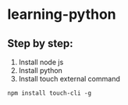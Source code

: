 # learning-python
## Step by step:
1. Install node js
2. Install python
3. Install touch external command
```
npm install touch-cli -g
```